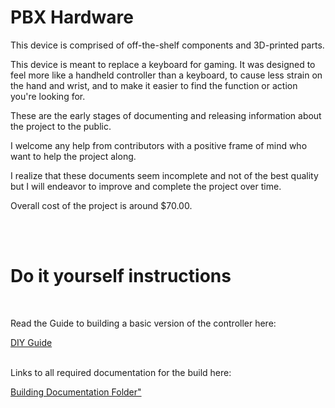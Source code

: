 <!DOCTYPE html>
<html lang="en">
<head>
    <meta charset="UTF-8">
    <meta name="viewport" content="width=device-width, initial-scale=1.0">
  
</head>
<body>
    <h1>PBX Hardware</h1>
<p>This device is comprised of off-the-shelf components and 3D-printed parts.<br></p>
<p>This device is meant to replace a keyboard for gaming. It was designed to feel more like a handheld controller than a keyboard, to cause less strain on the hand and wrist, and to make it easier to find the function or action you're looking for.<br></p>
    <p>These are the early stages of documenting and releasing information about the project to the public.</p>
    <p>I welcome any help from contributors with a positive frame of mind who want to help the project along.</p>
    <p>I realize that these documents seem incomplete and not of the best quality but I will endeavor to improve and complete the project over time.</p>
 <p>Overall cost of the project is around $70.00.</p>
<br>
<br>

 
<h1>Do it yourself instructions</h1><br/>
  <p>Read the Guide to building a basic version of the controller here:  </p>
 <a href="https://github.com/MortoDeZiro/PBX-Hardware/blob/main/Building%20Documentation/DIY%20Guide%20for%20the%20PBX%20Gaming%20controller.pdf" target="_blank">DIY Guide</a>
<br><br/>
  <p>Links to all required documentation for the build here:</p>
<a href="https://github.com/MortoDeZiro/PBX-Hardware/tree/main/Building%20Documentation" target="_blank">Building Documentation Folder"</a>
</body>
</html>
